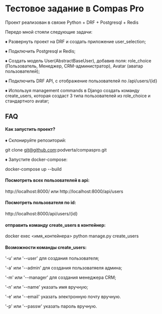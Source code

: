 # Тестовое задание в Compas Pro

Проект реализован в связке Python + DRF + Postgresql + Redis

Передо мной стояли следующие задачи:

♦ Развернуть проект на DRF и создать приложение user_selection;

♦ Подключить Postgresql и Redis;

♦ Создать модель User(AbstractBaseUser), добавив поля: role_choice (Пользователь, Менеджер, CRM-администратор), Avatar (аватар пользователей);

♦ Подключить DRF API, с отображение пользователей по /api/users/{id}

♦ Используя management commands в Django создать команду create_users, которая создаст 3 типа пользователей из role_choice и стандартного avatar;







## FAQ

#### Как запустить проект?

♦  Склонируйте репозиторий: 


git clone  git@github.com:podverta/compaspro.git


♦  Запустите docker-compose: 


docker-compose up --build 


#### Посмотреть всех пользователей в api:

http://localhost:8000/ или http://localhost:8000/api/users

#### Посмотреть пользователя по id:

http://localhost:8000/api/users/{id}

#### отправить команду create_users в контейнер:

 docker exec <имя_контейнера> python manage.py create_users

 #### Возможности команды create_users:

 '-u' или '--user' для создания пользователя;

 '-a' или '--admin' для создания пользоватяеля админа;

 '-m' или '--manager' для создания менеджера CRM;

 '-n' или '--name' указать имя вручную;

 '-e' или '--email' указать электронную почту вручную.

 '-p' или '--passw' указать пароль вручную.
